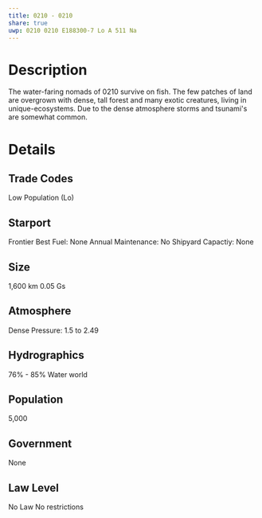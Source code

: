 ```yaml
---
title: 0210 - 0210
share: true
uwp: 0210 0210 E188300-7 Lo A 511 Na
---
```


# Description
The water-faring nomads of 0210 survive on fish. The few patches of land are overgrown with dense, tall forest and many exotic creatures, living in unique-ecosystems. 
Due to the dense atmosphere storms and tsunami's are somewhat common.

# Details
## Trade Codes
Low Population (Lo)

## Starport
Frontier
Best Fuel: None
Annual Maintenance: No
Shipyard Capactiy: None

## Size
1,600 km
0.05 Gs

## Atmosphere
Dense
Pressure: 1.5 to 2.49

## Hydrographics
76% - 85%
Water world

## Population
5,000

## Government
None

## Law Level
No Law
No restrictions
